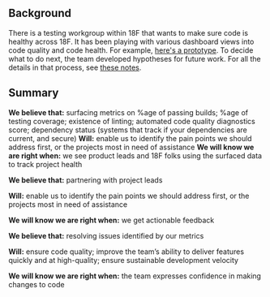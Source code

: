 ## Background

There is a testing workgroup within 18F that wants to make sure code is healthy across 18F. It has been playing with various dashboard views into code quality and code health. For example, [here's a prototype](https://project-dashboard.18f.gov/default). To decide what to do next, the team developed hypotheses for future work. For all the details in that process, see [these notes](https://docs.google.com/document/d/18nPmH01Uz56xarHV66SVTU8f7boCr_ut5eQAArXzei4/edit).

## Summary

**We believe that:** surfacing metrics on %age of passing builds; %age of testing coverage; existence of linting; automated code quality diagnostics score; dependency status (systems that track if your dependencies are current, and secure)
**Will:** enable us to identify the pain points we should address first, or the projects most in need of assistance
**We will know we are right when:** we see product leads and 18F folks using the surfaced data to track project health

**We believe that:** partnering with project leads

**Will:** enable us to identify the pain points we should address first, or the projects most in need of assistance

**We will know we are right when:** we get actionable feedback


**We believe that:** resolving issues identified by our metrics

**Will:** ensure code quality; improve the team’s ability to deliver features quickly and at high-quality; ensure sustainable development velocity

**We will know we are right when:** the team expresses confidence in making changes to code
